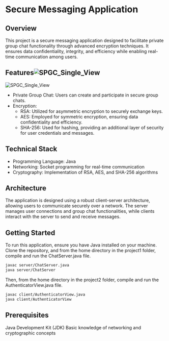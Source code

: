 # Secure Messaging Application
## Overview
This project is a secure messaging application designed to facilitate private group chat functionality through advanced encryption techniques. It ensures data confidentiality, integrity, and efficiency while enabling real-time communication among users.

## Features![SPGC_Single_View](https://github.com/user-attachments/assets/c9259742-28c0-4db0-9ca3-772169ff1629)
![SPGC_Single_View](https://github.com/user-attachments/assets/2e7359be-0b32-4031-843f-d327889dba33)

- Private Group Chat: Users can create and participate in secure group chats.
- Encryption:
  - RSA: Utilized for asymmetric encryption to securely exchange keys.
  - AES: Employed for symmetric encryption, ensuring data confidentiality and efficiency.
  - SHA-256: Used for hashing, providing an additional layer of security for user credentials and messages.

## Technical Stack
- Programming Language: Java
- Networking: Socket programming for real-time communication
- Cryptography: Implementation of RSA, AES, and SHA-256 algorithms

## Architecture
The application is designed using a robust client-server architecture, allowing users to communicate securely over a network. The server manages user connections and group chat functionalities, while clients interact with the server to send and receive messages.

## Getting Started
To run this application, ensure you have Java installed on your machine. Clone the repository, and from the home directory in the project1 folder, compile and run the ChatServer.java file.
```bash
javac server/ChatServer.java
java server/ChatServer
```
Then, from the home directory in the project2 folder, compile and run the AuthenticatorView.java file.
```bash
javac client/AuthenticatorView.java
java client/AuthenticatorView
```

## Prerequisites
Java Development Kit (JDK)
Basic knowledge of networking and cryptographic concepts
